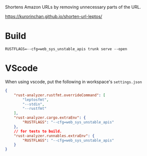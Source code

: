Shortens Amazon URLs by removing unnecessary parts of the URL.

https://kurorinchan.github.io/shorten-url-leptos/

# Build

```
RUSTFLAGS=--cfg=web_sys_unstable_apis trunk serve --open
```

# VScode
When using vscode, put the following in workspace's `settings.json`

```json
{
    "rust-analyzer.rustfmt.overrideCommand": [
        "leptosfmt",
        "--stdin",
        "--rustfmt"
    ],
    "rust-analyzer.cargo.extraEnv": {
        "RUSTFLAGS": "--cfg=web_sys_unstable_apis"
    },
    // for tests to build.
    "rust-analyzer.runnables.extraEnv": {
        "RUSTFLAGS": "--cfg=web_sys_unstable_apis"
    }
}
```